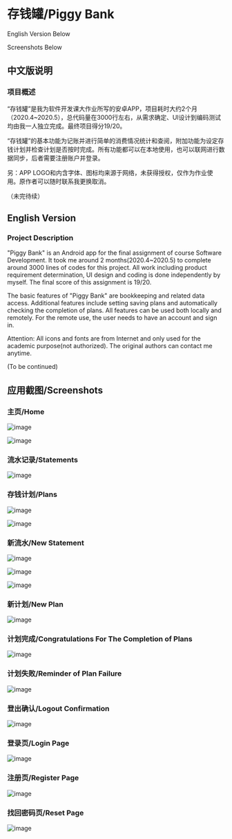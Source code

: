 # 存钱罐/Piggy Bank

English Version Below

Screenshots Below

## 中文版说明

### 项目概述

“存钱罐”是我为软件开发课大作业所写的安卓APP，项目耗时大约2个月（2020.4~2020.5），总代码量在3000行左右，从需求确定、UI设计到编码测试均由我一人独立完成。最终项目得分19/20。

“存钱罐”的基本功能为记账并进行简单的消费情况统计和查阅，附加功能为设定存钱计划并检查计划是否按时完成。所有功能都可以在本地使用，也可以联网进行数据同步，后者需要注册账户并登录。

另：APP LOGO和内含字体、图标均来源于网络，未获得授权，仅作为作业使用。原作者可以随时联系我更换取消。

（未完待续）

## English Version

### Project Description

"Piggy Bank" is an Android app for the final assignment of course Software Development. It took me around 2 months(2020.4~2020.5) to complete around 3000 lines of codes for this project. All work including product requirement determination, UI design and coding is done independently by myself. The final score of this assignment is 19/20.

The basic features of "Piggy Bank" are bookkeeping and related data access. Additional features include setting saving plans and automatically checking the completion of plans. All features can be used both locally and remotely. For the remote use, the user needs to have an account and sign in.  

Attention: All icons and fonts are from Internet and only used for the academic purpose(not authorized). The original authors can contact me anytime.

(To be continued)

## 应用截图/Screenshots

### 主页/Home

![image](https://github.com/causeday/piggybank/blob/main/screenshots/home.png)

![image](https://github.com/causeday/piggybank/blob/main/screenshots/home-2.png)

### 流水记录/Statements

![image](https://github.com/causeday/piggybank/blob/main/screenshots/statements.png)

### 存钱计划/Plans

![image](https://github.com/causeday/piggybank/blob/main/screenshots/plan.png)

![image](https://github.com/causeday/piggybank/blob/main/screenshots/plan-2.png)

### 新流水/New Statement

![image](https://github.com/causeday/piggybank/blob/main/screenshots/category.png)

![image](https://github.com/causeday/piggybank/blob/main/screenshots/date.png)

![image](https://github.com/causeday/piggybank/blob/main/screenshots/new-statement.png)

### 新计划/New Plan

![image](https://github.com/causeday/piggybank/blob/main/screenshots/new-plan.png)

### 计划完成/Congratulations For The Completion of Plans

![image](https://github.com/causeday/piggybank/blob/main/screenshots/congra.png)

### 计划失败/Reminder of Plan Failure

![image](https://github.com/causeday/piggybank/blob/main/screenshots/sorry.png)

### 登出确认/Logout Confirmation

![image](https://github.com/causeday/piggybank/blob/main/screenshots/logout.png)

### 登录页/Login Page

![image](https://github.com/causeday/piggybank/blob/main/screenshots/login.png)

### 注册页/Register Page

![image](https://github.com/causeday/piggybank/blob/main/screenshots/register.png)

### 找回密码页/Reset Page

![image](https://github.com/causeday/piggybank/blob/main/screenshots/forget-pwd.png)
